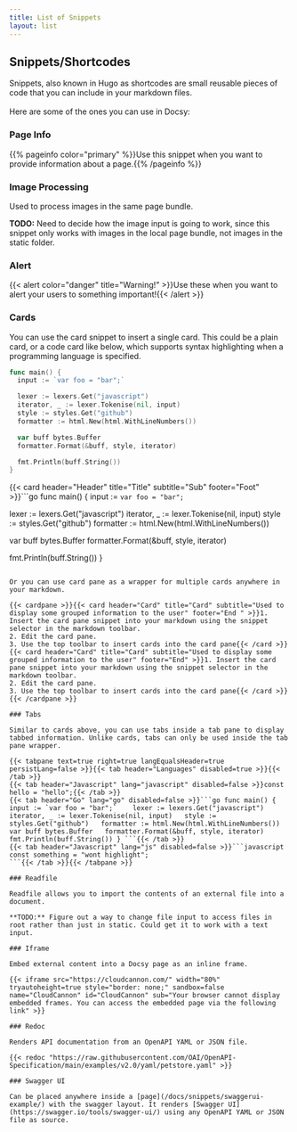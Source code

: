 ```yaml
---
title: List of Snippets
layout: list
---
```

## Snippets/Shortcodes

Snippets, also known in Hugo as shortcodes are small reusable pieces of code that you can include in your markdown files.<br><br>Here are some of the ones you can use in Docsy:

### Page Info
{{% pageinfo color="primary" %}}Use this snippet when you want to provide information about a page.{{% /pageinfo %}}

### Image Processing

Used to process images in the same page bundle.

**TODO:** Need to decide how the image input is going to work, since this snippet only works with images in the local page bundle, not images in the static folder.

### Alert

{{< alert color="danger" title="Warning!" >}}Use these when you want to alert your users to something important!{{< /alert >}}

### Cards

You can use the card snippet to insert a single card. This could be a plain card, or a code card like below, which supports syntax highlighting when a programming language is specified.

```go
func main() {
  input := `var foo = "bar";`

  lexer := lexers.Get("javascript")
  iterator, _ := lexer.Tokenise(nil, input)
  style := styles.Get("github")
  formatter := html.New(html.WithLineNumbers())

  var buff bytes.Buffer
  formatter.Format(&buff, style, iterator)

  fmt.Println(buff.String())
}
```
{{< card header="Header" title="Title" subtitle="Sub" footer="Foot" >}}```go
func main() {
  input := `var foo = "bar";`

  lexer := lexers.Get("javascript")
  iterator, _ := lexer.Tokenise(nil, input)
  style := styles.Get("github")
  formatter := html.New(html.WithLineNumbers())

  var buff bytes.Buffer
  formatter.Format(&buff, style, iterator)

  fmt.Println(buff.String())
}
```{{< /card >}}

Or you can use card pane as a wrapper for multiple cards anywhere in your markdown.

{{< cardpane >}}{{< card header="Card" title="Card" subtitle="Used to display some grouped information to the user" footer="End " >}}1. Insert the card pane snippet into your markdown using the snippet selector in the markdown toolbar.
2. Edit the card pane.
3. Use the top toolbar to insert cards into the card pane{{< /card >}}
{{< card header="Card" title="Card" subtitle="Used to display some grouped information to the user" footer="End" >}}1. Insert the card pane snippet into your markdown using the snippet selector in the markdown toolbar.
2. Edit the card pane.
3. Use the top toolbar to insert cards into the card pane{{< /card >}}{{< /cardpane >}}

### Tabs

Similar to cards above, you can use tabs inside a tab pane to display tabbed information. Unlike cards, tabs can only be used inside the tab pane wrapper.

{{< tabpane text=true right=true langEqualsHeader=true persistLang=false >}}{{< tab header="Languages" disabled=true >}}{{< /tab >}}
{{< tab header="Javascript" lang="javascript" disabled=false >}}const hello = "hello";{{< /tab >}}
{{< tab header="Go" lang="go" disabled=false >}}```go func main() {   input := `var foo = "bar";`    lexer := lexers.Get("javascript")   iterator, _ := lexer.Tokenise(nil, input)   style := styles.Get("github")   formatter := html.New(html.WithLineNumbers())    var buff bytes.Buffer   formatter.Format(&buff, style, iterator)    fmt.Println(buff.String()) } ```{{< /tab >}}
{{< tab header="Javascript" lang="js" disabled=false >}}```javascript
const something = "wont highlight";
```{{< /tab >}}{{< /tabpane >}}

### Readfile

Readfile allows you to import the contents of an external file into a document.

**TODO:** Figure out a way to change file input to access files in root rather than just in static. Could get it to work with a text input.

### Iframe

Embed external content into a Docsy page as an inline frame.

{{< iframe src="https://cloudcannon.com/" width="80%" tryautoheight=true style="border: none;" sandbox=false name="CloudCannon" id="CloudCannon" sub="Your browser cannot display embedded frames. You can access the embedded page via the following link" >}}

### Redoc

Renders API documentation from an OpenAPI YAML or JSON file.

{{< redoc "https://raw.githubusercontent.com/OAI/OpenAPI-Specification/main/examples/v2.0/yaml/petstore.yaml" >}}

### Swagger UI

Can be placed anywhere inside a [page](/docs/snippets/swaggerui-example/) with the swagger layout. It renders [Swagger UI](https://swagger.io/tools/swagger-ui/) using any OpenAPI YAML or JSON file as source.